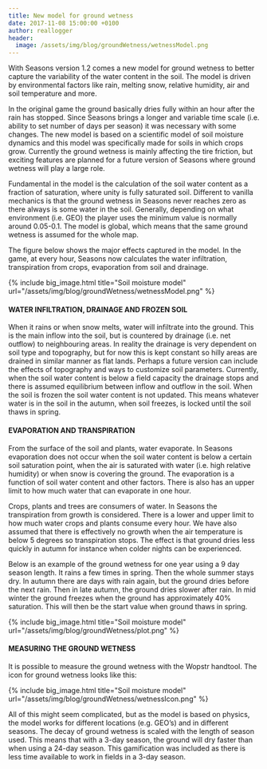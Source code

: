 ```yaml
---
title: New model for ground wetness
date: 2017-11-08 15:00:00 +0100
author: reallogger
header:
  image: /assets/img/blog/groundWetness/wetnessModel.png
---
```


With Seasons version 1.2 comes a new model for ground wetness to better capture the variability of the water content in the soil. The model is driven by environmental factors like rain, melting snow, relative humidity, air and soil temperature and more. 

In the original game the ground basically dries fully within an hour after the rain has stopped. Since Seasons brings a longer and variable time scale (i.e. ability to set number of days per season) it was necessary with some changes. The new model is based on a scientific model of soil moisture dynamics and this model was specifically made for soils in which crops grow. Currently the ground wetness is mainly affecting the tire friction, but exciting features are planned for a future version of Seasons where ground wetness will play a large role. 

Fundamental in the model is the calculation of the soil water content as a fraction of saturation, where unity is fully saturated soil. Different to vanilla mechanics is that the ground wetness in Seasons never reaches zero as there always is some water in the soil. Generally, depending on what environment (i.e. GEO) the player uses the minimum value is normally around 0.05-0.1. The model is global, which means that the same ground wetness is assumed for the whole map. 

The figure below shows the major effects captured in the model. In the game, at every hour, Seasons now calculates the water infiltration, transpiration from crops, evaporation from soil and drainage. 

{% include big_image.html title="Soil moisture model" url="/assets/img/blog/groundWetness/wetnessModel.png" %}

#### WATER INFILTRATION, DRAINAGE AND FROZEN SOIL

When it rains or when snow melts, water will infiltrate into the ground. This is the main inflow into the soil, but is countered by drainage (i.e. net outflow) to neighbouring areas. In reality the drainage is very dependent on soil type and topography, but for now this is kept constant so hilly areas are drained in similar manner as flat lands. Perhaps a future version can include the effects of topography and ways to customize soil parameters. Currently, when the soil water content is below a field capacity the drainage stops and there is assumed equilibrium between inflow and outflow in the soil. When the soil is frozen the soil water content is not updated. This means whatever water is in the soil in the autumn, when soil freezes, is locked until the soil thaws in spring. 

#### EVAPORATION AND TRANSPIRATION

From the surface of the soil and plants, water evaporate. In Seasons evaporation does not occur when the soil water content is below a certain soil saturation point, when the air is saturated with water (i.e. high relative humidity) or when snow is covering the ground. The evaporation is a function of soil water content and other factors. There is also has an upper limit to how much water that can evaporate in one hour. 

Crops, plants and trees are consumers of water. In Seasons the transpiration from growth is considered. There is a lower and upper limit to how much water crops and plants consume every hour. We have also assumed that there is effectively no growth when the air temperature is below 5 degrees so transpiration stops. The effect is that ground dries less quickly in autumn for instance when colder nights can be experienced.

Below is an example of the ground wetness for one year using a 9 day season length. It rains a few times in spring. Then the whole summer stays dry. In autumn there are days with rain again, but the ground dries before the next rain. Then in late autumn, the ground dries slower after rain. In mid winter the ground freezes when the ground has approximately 40% saturation. This will then be the start value when ground thaws in spring. 

{% include big_image.html title="Soil moisture model" url="/assets/img/blog/groundWetness/plot.png" %}

#### MEASURING THE GROUND WETNESS

It is possible to measure the ground wetness with the Wopstr handtool. The icon for ground wetness looks like this: 

{% include big_image.html title="Soil moisture model" url="/assets/img/blog/groundWetness/wetnessIcon.png" %}

All of this might seem complicated, but as the model is based on physics, the model works for different locations (e.g. GEO’s) and in different seasons. The decay of ground wetness is scaled with the length of season used. This means that with a 3-day season, the ground will dry faster than when using a 24-day season. This gamification was included as there is less time available to work in fields in a 3-day season. 



